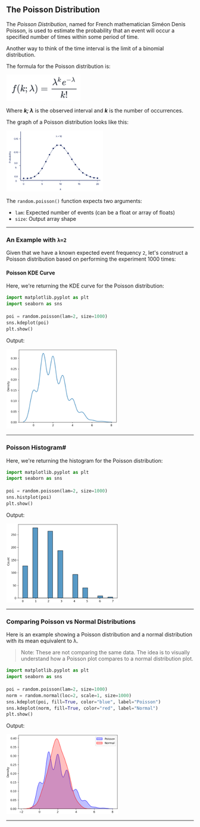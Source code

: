 ## The Poisson Distribution

The *Poisson Distribution*, named for French mathematician Siméon Denis
Poisson, is used to estimate the probability that an event will occur a
specified number of times within some period of time.

Another way to think of the time interval is the limit of a binomial 
distribution.

The formula for the Poisson distribution is:

<img src="./images/poisson_formula.png" style="width:200px">

Where ***k; λ*** is the observed interval and ***k*** is the number of
occurrences.

The graph of a Poisson distribution looks like this:

<img src="./images/poisson_dist.png" style="width:260px">

The `random.poisson()` function expects two arguments:

* `lam`: Expected number of events (can be a float or array of floats)
* `size`: Output array shape

---

### An Example with `λ=2`

Given that we have a known expected event frequency `2`, let's construct a
Poisson distribution based on performing the experiment 1000 times:

#### Poisson KDE Curve

Here, we're returning the KDE curve for the Poisson distribution:

```python
import matplotlib.pyplot as plt
import seaborn as sns

poi = random.poisson(lam=2, size=1000)
sns.kdeplot(poi)
plt.show()
```

Output:

<img src="./images/poisson_kde.png" style="width:300px">

---

### Poisson Histogram#

Here, we're returning the histogram for the Poisson distribution:

```python
import matplotlib.pyplot as plt
import seaborn as sns

poi = random.poisson(lam=2, size=1000)
sns.histplot(poi)
plt.show()
```

Output:

<img src="./images/poisson_hist.png" style="width:300px">

---

### Comparing Poisson vs Normal Distributions

Here is an example showing a Poisson distribution and a normal 
distribution with its mean equivalent to λ.

> Note: These are not comparing the same data. The idea is to visually
> understand how a Poisson plot compares to a normal distribution plot.

```python
import matplotlib.pyplot as plt
import seaborn as sns

poi = random.poisson(lam=2, size=1000)
norm = random.normal(loc=2, scale=1, size=1000)
sns.kdeplot(poi, fill=True, color="blue", label="Poisson")
sns.kdeplot(norm, fill=True, color="red", label="Normal")
plt.show()
```

Output:

<img src="./images/poisson_compare.png" style="width:300px">

---
